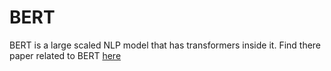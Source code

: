 # BERT
BERT is a large scaled NLP model that has transformers inside it. Find there paper related to BERT <a href = "https://arxiv.org/pdf/1810.04805.pdf">here </a>
